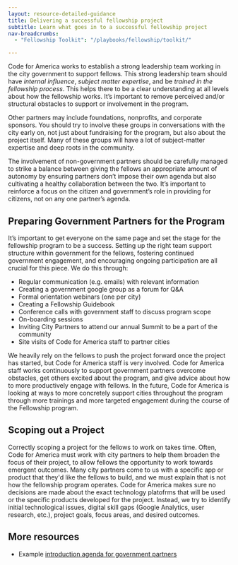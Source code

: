 ```yaml
---
layout: resource-detailed-guidance
title: Delivering a successful fellowship project
subtitle: Learn what goes in to a successful fellowship project
nav-breadcrumbs:
  - "Fellowship Toolkit": "/playbooks/fellowship/toolkit/"

---
```


Code for America works to establish a strong leadership team working in the city government to support fellows. This strong leadership team should have *internal influence*, *subject matter expertise*, and be *trained in the fellowship process*. This helps there to be a clear understanding at all levels about how the fellowship works. It’s important to remove perceived and/or structural obstacles to support or involvement in the program.

Other partners may include foundations, nonprofits, and corporate sponsors. You should try to involve these groups in conversations with the city early on, not just about fundraising for the program, but also about the project itself. Many of these groups will have a lot of subject-matter expertise and deep roots in the community.

The involvement of non-government partners should be carefully managed to strike a balance between giving the fellows an appropriate amount of autonomy by ensuring partners don’t impose their own agenda but also cultivating a healthy collaboration between the two. It’s important to reinforce a focus on the citizen and government’s role in providing for citizens, not on any one partner’s agenda.

## Preparing Government Partners for the Program

It’s important to get everyone on the same page and set the stage for the fellowship program to be a success. Setting up the right team support structure within government for the fellows, fostering continued government engagement, and encouraging ongoing participation are all crucial for this piece. We do this through:

 - Regular communication (e.g. emails) with relevant information
 - Creating a government google group as a forum for Q&A
 - Formal orientation webinars (one per city)
 - Creating a Fellowship Guidebook
 - Conference calls with government staff to discuss program scope
 - On-boarding sessions
 - Inviting City Partners to attend our annual Summit to be a part of the community
 - Site visits of Code for America staff to partner cities

We heavily rely on the fellows to push the project forward once the project has started, but Code for America staff is very involved. Code for America staff works continuously to support government partners overcome obstacles, get others excited about the program, and give advice about how to more productively engage with fellows.  In the future, Code for America is looking at ways to more concretely support cities throughout the program through more trainings and more targeted engagement during the course of the Fellowship program.

## Scoping out a Project 

Correctly scoping a project for the fellows to work on takes time. Often, Code for America must work with city partners to help them broaden the focus of their project, to allow fellows the opportunity to work towards emergent outcomes. Many city partners come to us with a specific app or product that they'd like the fellows to build, and we must explain that is not how the fellowship program operates. Code for America makes sure no decisions are made about the exact technology platofrms that will be used or the specific products developed for the project. Instead, we try to identify initial technological issues, digital skill gaps (Google Analytics, user research, etc.), project goals, focus areas, and desired outcomes.

## More resources
 - Example [introduction agenda for government partners](https://docs.google.com/a/codeforamerica.org/document/d/1M6Q6987lmtqWN-Vb0ApqVUoAFEiC7hdJhBjVY7qgcvE/edit)
